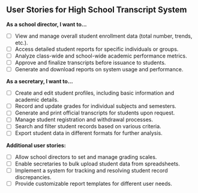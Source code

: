 ## User Stories for High School Transcript System

**As a school director, I want to...**

* [ ] View and manage overall student enrollment data (total number, trends, etc.).
* [ ] Access detailed student reports for specific individuals or groups.
* [ ] Analyze class-wide and school-wide academic performance metrics.
* [ ] Approve and finalize transcripts before issuance to students.
* [ ] Generate and download reports on system usage and performance.

**As a secretary, I want to...**

* [ ] Create and edit student profiles, including basic information and academic details.
* [ ] Record and update grades for individual subjects and semesters.
* [ ] Generate and print official transcripts for students upon request.
* [ ] Manage student registration and withdrawal processes.
* [ ] Search and filter student records based on various criteria.
* [ ] Export student data in different formats for further analysis.

**Additional user stories:**

* [ ] Allow school directors to set and manage grading scales.
* [ ] Enable secretaries to bulk upload student data from spreadsheets.
* [ ] Implement a system for tracking and resolving student record discrepancies.
* [ ] Provide customizable report templates for different user needs.

